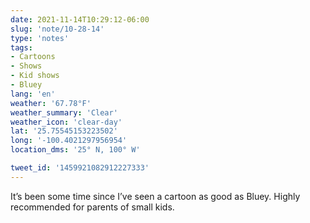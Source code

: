 ```yaml
---
date: 2021-11-14T10:29:12-06:00
slug: 'note/10-28-14'
type: 'notes'
tags:
- Cartoons
- Shows
- Kid shows
- Bluey
lang: 'en'
weather: '67.78°F'
weather_summary: 'Clear'
weather_icon: 'clear-day'
lat: '25.75545153223502'
long: '-100.4021297956954'
location_dms: '25° N, 100° W'

tweet_id: '1459921082912227333'
---
```

It’s been some time since I’ve seen a cartoon as good as Bluey. 
Highly recommended for parents of small kids.